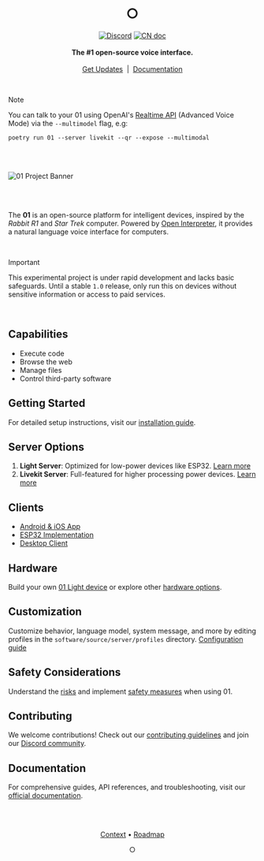 <h1 align="center">○</h1>

<p align="center">
    <a href="https://discord.gg/Hvz9Axh84z"><img alt="Discord" src="https://img.shields.io/discord/1146610656779440188?logo=discord&style=social&logoColor=black"/></a>
    <a href="docs/README_CN.md"><img src="https://img.shields.io/badge/文档-中文版-white.svg" alt="CN doc"/></a>
    <br>
    <br>
    <strong>The #1 open-source voice interface.</strong><br>
    <br><a href="https://changes.openinterpreter.com">Get Updates</a>‎ ‎ |‎ ‎ <a href="https://01.openinterpreter.com/">Documentation</a><br>
</p>

<br>

> [!NOTE]
> You can talk to your 01 using OpenAI's [Realtime API](https://platform.openai.com/docs/guides/realtime) (Advanced Voice Mode) via the `--multimodel` flag, e.g:
> ```shell
> poetry run 01 --server livekit --qr --expose --multimodal
> ```

<br></br>

![01 Project Banner](https://raw.githubusercontent.com/OpenInterpreter/01/main/docs/assets/banner.png)

<br></br>

The **01** is an open-source platform for intelligent devices, inspired by the *Rabbit R1* and *Star Trek* computer. Powered by [Open Interpreter](https://github.com/OpenInterpreter/open-interpreter), it provides a natural language voice interface for computers.

<br>

> [!IMPORTANT]
> This experimental project is under rapid development and lacks basic safeguards. Until a stable `1.0` release, only run this on devices without sensitive information or access to paid services.

<br>

## Capabilities

- Execute code
- Browse the web
- Manage files
- Control third-party software

## Getting Started

For detailed setup instructions, visit our [installation guide](https://01.openinterpreter.com/setup/installation).

## Server Options

1. **Light Server**: Optimized for low-power devices like ESP32. [Learn more](https://01.openinterpreter.com/server/light)
2. **Livekit Server**: Full-featured for higher processing power devices. [Learn more](https://01.openinterpreter.com/server/livekit)

## Clients

- [Android & iOS App](https://01.openinterpreter.com/client/android-ios)
- [ESP32 Implementation](https://01.openinterpreter.com/client/esp32)
- [Desktop Client](https://01.openinterpreter.com/client/desktop)

## Hardware

Build your own [01 Light device](https://01.openinterpreter.com/hardware/01-light/introduction) or explore other [hardware options](https://01.openinterpreter.com/hardware/introduction).

## Customization

Customize behavior, language model, system message, and more by editing profiles in the `software/source/server/profiles` directory. [Configuration guide](https://01.openinterpreter.com/server/configure)

## Safety Considerations

Understand the [risks](https://01.openinterpreter.com/safety/risks) and implement [safety measures](https://01.openinterpreter.com/safety/measures) when using 01.

## Contributing

We welcome contributions! Check out our [contributing guidelines](CONTRIBUTING.md) and join our [Discord community](https://discord.gg/Hvz9Axh84z).

## Documentation

For comprehensive guides, API references, and troubleshooting, visit our [official documentation](https://01.openinterpreter.com/).

<br></br>

<p align="center">
  <a href="https://github.com/OpenInterpreter/01/blob/main/CONTEXT.md">Context</a> •
  <a href="/ROADMAP.md">Roadmap</a>
</p>

<p align="center">○</p>
